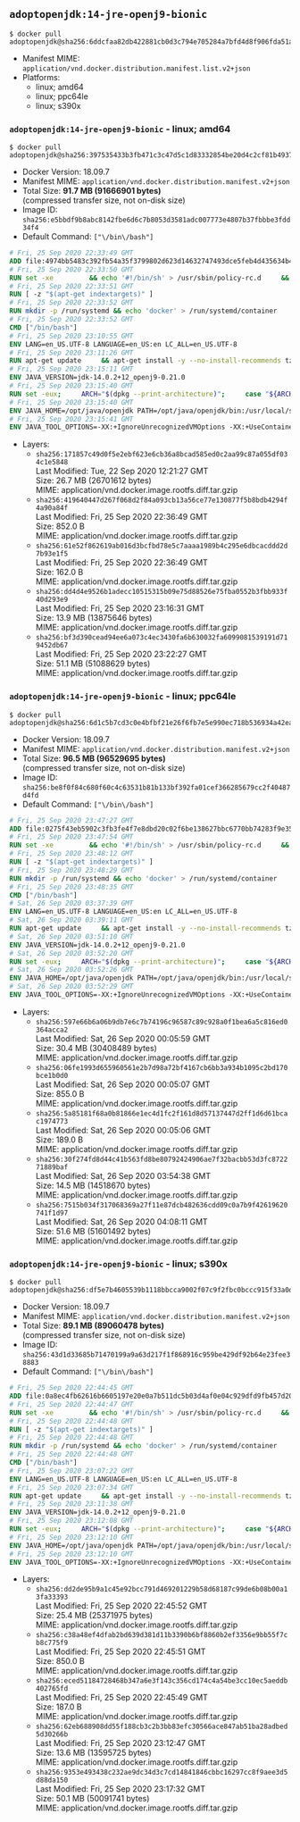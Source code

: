 ## `adoptopenjdk:14-jre-openj9-bionic`

```console
$ docker pull adoptopenjdk@sha256:6ddcfaa82db422881cb0d3c794e705284a7bfd4d8f906fda51a9ef9bb63d86a8
```

-	Manifest MIME: `application/vnd.docker.distribution.manifest.list.v2+json`
-	Platforms:
	-	linux; amd64
	-	linux; ppc64le
	-	linux; s390x

### `adoptopenjdk:14-jre-openj9-bionic` - linux; amd64

```console
$ docker pull adoptopenjdk@sha256:397535433b3fb471c3c47d5c1d83332854be20d4c2cf81b4937f03f700be3c6b
```

-	Docker Version: 18.09.7
-	Manifest MIME: `application/vnd.docker.distribution.manifest.v2+json`
-	Total Size: **91.7 MB (91666901 bytes)**  
	(compressed transfer size, not on-disk size)
-	Image ID: `sha256:e5bbdf9b8abc8142fbe6d6c7b8053d3581adc007773e4807b37fbbbe3fdd34f4`
-	Default Command: `["\/bin\/bash"]`

```dockerfile
# Fri, 25 Sep 2020 22:33:49 GMT
ADD file:4974bb5483c392fb54a35f3799802d623d14632747493dce5feb4d435634b4ac in / 
# Fri, 25 Sep 2020 22:33:50 GMT
RUN set -xe 		&& echo '#!/bin/sh' > /usr/sbin/policy-rc.d 	&& echo 'exit 101' >> /usr/sbin/policy-rc.d 	&& chmod +x /usr/sbin/policy-rc.d 		&& dpkg-divert --local --rename --add /sbin/initctl 	&& cp -a /usr/sbin/policy-rc.d /sbin/initctl 	&& sed -i 's/^exit.*/exit 0/' /sbin/initctl 		&& echo 'force-unsafe-io' > /etc/dpkg/dpkg.cfg.d/docker-apt-speedup 		&& echo 'DPkg::Post-Invoke { "rm -f /var/cache/apt/archives/*.deb /var/cache/apt/archives/partial/*.deb /var/cache/apt/*.bin || true"; };' > /etc/apt/apt.conf.d/docker-clean 	&& echo 'APT::Update::Post-Invoke { "rm -f /var/cache/apt/archives/*.deb /var/cache/apt/archives/partial/*.deb /var/cache/apt/*.bin || true"; };' >> /etc/apt/apt.conf.d/docker-clean 	&& echo 'Dir::Cache::pkgcache ""; Dir::Cache::srcpkgcache "";' >> /etc/apt/apt.conf.d/docker-clean 		&& echo 'Acquire::Languages "none";' > /etc/apt/apt.conf.d/docker-no-languages 		&& echo 'Acquire::GzipIndexes "true"; Acquire::CompressionTypes::Order:: "gz";' > /etc/apt/apt.conf.d/docker-gzip-indexes 		&& echo 'Apt::AutoRemove::SuggestsImportant "false";' > /etc/apt/apt.conf.d/docker-autoremove-suggests
# Fri, 25 Sep 2020 22:33:51 GMT
RUN [ -z "$(apt-get indextargets)" ]
# Fri, 25 Sep 2020 22:33:52 GMT
RUN mkdir -p /run/systemd && echo 'docker' > /run/systemd/container
# Fri, 25 Sep 2020 22:33:52 GMT
CMD ["/bin/bash"]
# Fri, 25 Sep 2020 23:10:55 GMT
ENV LANG=en_US.UTF-8 LANGUAGE=en_US:en LC_ALL=en_US.UTF-8
# Fri, 25 Sep 2020 23:11:26 GMT
RUN apt-get update     && apt-get install -y --no-install-recommends tzdata curl ca-certificates fontconfig locales     && echo "en_US.UTF-8 UTF-8" >> /etc/locale.gen     && locale-gen en_US.UTF-8     && rm -rf /var/lib/apt/lists/*
# Fri, 25 Sep 2020 23:15:11 GMT
ENV JAVA_VERSION=jdk-14.0.2+12_openj9-0.21.0
# Fri, 25 Sep 2020 23:15:40 GMT
RUN set -eux;     ARCH="$(dpkg --print-architecture)";     case "${ARCH}" in        ppc64el|ppc64le)          ESUM='ad7a55a3669878c0c7d7c66faafe7c626d4341374719b6fdd81d2986c6e80945';          BINARY_URL='https://github.com/AdoptOpenJDK/openjdk14-binaries/releases/download/jdk-14.0.2%2B12_openj9-0.21.0/OpenJDK14U-jre_ppc64le_linux_openj9_14.0.2_12_openj9-0.21.0.tar.gz';          ;;        s390x)          ESUM='6a3c0f61873bfcd23da806f5df9267e08cbfd064ab7cf6e8b08648b4cbe2f9e2';          BINARY_URL='https://github.com/AdoptOpenJDK/openjdk14-binaries/releases/download/jdk-14.0.2%2B12_openj9-0.21.0/OpenJDK14U-jre_s390x_linux_openj9_14.0.2_12_openj9-0.21.0.tar.gz';          ;;        amd64|x86_64)          ESUM='3a137146a7b0bd8b029e72beb37c5fbb09dcfb9e33a10125076fff1555227cfd';          BINARY_URL='https://github.com/AdoptOpenJDK/openjdk14-binaries/releases/download/jdk-14.0.2%2B12_openj9-0.21.0/OpenJDK14U-jre_x64_linux_openj9_14.0.2_12_openj9-0.21.0.tar.gz';          ;;        *)          echo "Unsupported arch: ${ARCH}";          exit 1;          ;;     esac;     curl -LfsSo /tmp/openjdk.tar.gz ${BINARY_URL};     echo "${ESUM} */tmp/openjdk.tar.gz" | sha256sum -c -;     mkdir -p /opt/java/openjdk;     cd /opt/java/openjdk;     tar -xf /tmp/openjdk.tar.gz --strip-components=1;     rm -rf /tmp/openjdk.tar.gz;
# Fri, 25 Sep 2020 23:15:40 GMT
ENV JAVA_HOME=/opt/java/openjdk PATH=/opt/java/openjdk/bin:/usr/local/sbin:/usr/local/bin:/usr/sbin:/usr/bin:/sbin:/bin
# Fri, 25 Sep 2020 23:15:41 GMT
ENV JAVA_TOOL_OPTIONS=-XX:+IgnoreUnrecognizedVMOptions -XX:+UseContainerSupport -XX:+IdleTuningCompactOnIdle -XX:+IdleTuningGcOnIdle
```

-	Layers:
	-	`sha256:171857c49d0f5e2ebf623e6cb36a8bcad585ed0c2aa99c87a055df034c1e5848`  
		Last Modified: Tue, 22 Sep 2020 12:21:27 GMT  
		Size: 26.7 MB (26701612 bytes)  
		MIME: application/vnd.docker.image.rootfs.diff.tar.gzip
	-	`sha256:419640447d267f068d2f84a093cb13a56ce77e130877f5b8bdb4294f4a90a84f`  
		Last Modified: Fri, 25 Sep 2020 22:36:49 GMT  
		Size: 852.0 B  
		MIME: application/vnd.docker.image.rootfs.diff.tar.gzip
	-	`sha256:61e52f862619ab016d3bcfbd78e5c7aaaa1989b4c295e6dbcacddd2d7b93e1f5`  
		Last Modified: Fri, 25 Sep 2020 22:36:49 GMT  
		Size: 162.0 B  
		MIME: application/vnd.docker.image.rootfs.diff.tar.gzip
	-	`sha256:dd4d4e9526b1adecc10515315b09e75d88526e75fba0552b3fbb933f40d293e9`  
		Last Modified: Fri, 25 Sep 2020 23:16:31 GMT  
		Size: 13.9 MB (13875646 bytes)  
		MIME: application/vnd.docker.image.rootfs.diff.tar.gzip
	-	`sha256:bf3d390cead94ee6a073c4ec3430fa6b630032fa6099081539191d719452db67`  
		Last Modified: Fri, 25 Sep 2020 23:22:27 GMT  
		Size: 51.1 MB (51088629 bytes)  
		MIME: application/vnd.docker.image.rootfs.diff.tar.gzip

### `adoptopenjdk:14-jre-openj9-bionic` - linux; ppc64le

```console
$ docker pull adoptopenjdk@sha256:6d1c5b7cd3c0e4bfbf21e26f6fb7e5e990ec718b536934a42eafb3345c27a159
```

-	Docker Version: 18.09.7
-	Manifest MIME: `application/vnd.docker.distribution.manifest.v2+json`
-	Total Size: **96.5 MB (96529695 bytes)**  
	(compressed transfer size, not on-disk size)
-	Image ID: `sha256:be8f0f84c680f60c4c63531b81b133bf392fa01cef366285679cc2f40487d4fd`
-	Default Command: `["\/bin\/bash"]`

```dockerfile
# Fri, 25 Sep 2020 23:47:27 GMT
ADD file:0275f43eb5902c3fb3fe4f7e8dbd20c02f6be138627bbc6770bb74283f9e35fa in / 
# Fri, 25 Sep 2020 23:47:54 GMT
RUN set -xe 		&& echo '#!/bin/sh' > /usr/sbin/policy-rc.d 	&& echo 'exit 101' >> /usr/sbin/policy-rc.d 	&& chmod +x /usr/sbin/policy-rc.d 		&& dpkg-divert --local --rename --add /sbin/initctl 	&& cp -a /usr/sbin/policy-rc.d /sbin/initctl 	&& sed -i 's/^exit.*/exit 0/' /sbin/initctl 		&& echo 'force-unsafe-io' > /etc/dpkg/dpkg.cfg.d/docker-apt-speedup 		&& echo 'DPkg::Post-Invoke { "rm -f /var/cache/apt/archives/*.deb /var/cache/apt/archives/partial/*.deb /var/cache/apt/*.bin || true"; };' > /etc/apt/apt.conf.d/docker-clean 	&& echo 'APT::Update::Post-Invoke { "rm -f /var/cache/apt/archives/*.deb /var/cache/apt/archives/partial/*.deb /var/cache/apt/*.bin || true"; };' >> /etc/apt/apt.conf.d/docker-clean 	&& echo 'Dir::Cache::pkgcache ""; Dir::Cache::srcpkgcache "";' >> /etc/apt/apt.conf.d/docker-clean 		&& echo 'Acquire::Languages "none";' > /etc/apt/apt.conf.d/docker-no-languages 		&& echo 'Acquire::GzipIndexes "true"; Acquire::CompressionTypes::Order:: "gz";' > /etc/apt/apt.conf.d/docker-gzip-indexes 		&& echo 'Apt::AutoRemove::SuggestsImportant "false";' > /etc/apt/apt.conf.d/docker-autoremove-suggests
# Fri, 25 Sep 2020 23:48:12 GMT
RUN [ -z "$(apt-get indextargets)" ]
# Fri, 25 Sep 2020 23:48:29 GMT
RUN mkdir -p /run/systemd && echo 'docker' > /run/systemd/container
# Fri, 25 Sep 2020 23:48:35 GMT
CMD ["/bin/bash"]
# Sat, 26 Sep 2020 03:37:39 GMT
ENV LANG=en_US.UTF-8 LANGUAGE=en_US:en LC_ALL=en_US.UTF-8
# Sat, 26 Sep 2020 03:39:11 GMT
RUN apt-get update     && apt-get install -y --no-install-recommends tzdata curl ca-certificates fontconfig locales     && echo "en_US.UTF-8 UTF-8" >> /etc/locale.gen     && locale-gen en_US.UTF-8     && rm -rf /var/lib/apt/lists/*
# Sat, 26 Sep 2020 03:51:10 GMT
ENV JAVA_VERSION=jdk-14.0.2+12_openj9-0.21.0
# Sat, 26 Sep 2020 03:52:20 GMT
RUN set -eux;     ARCH="$(dpkg --print-architecture)";     case "${ARCH}" in        ppc64el|ppc64le)          ESUM='ad7a55a3669878c0c7d7c66faafe7c626d4341374719b6fdd81d2986c6e80945';          BINARY_URL='https://github.com/AdoptOpenJDK/openjdk14-binaries/releases/download/jdk-14.0.2%2B12_openj9-0.21.0/OpenJDK14U-jre_ppc64le_linux_openj9_14.0.2_12_openj9-0.21.0.tar.gz';          ;;        s390x)          ESUM='6a3c0f61873bfcd23da806f5df9267e08cbfd064ab7cf6e8b08648b4cbe2f9e2';          BINARY_URL='https://github.com/AdoptOpenJDK/openjdk14-binaries/releases/download/jdk-14.0.2%2B12_openj9-0.21.0/OpenJDK14U-jre_s390x_linux_openj9_14.0.2_12_openj9-0.21.0.tar.gz';          ;;        amd64|x86_64)          ESUM='3a137146a7b0bd8b029e72beb37c5fbb09dcfb9e33a10125076fff1555227cfd';          BINARY_URL='https://github.com/AdoptOpenJDK/openjdk14-binaries/releases/download/jdk-14.0.2%2B12_openj9-0.21.0/OpenJDK14U-jre_x64_linux_openj9_14.0.2_12_openj9-0.21.0.tar.gz';          ;;        *)          echo "Unsupported arch: ${ARCH}";          exit 1;          ;;     esac;     curl -LfsSo /tmp/openjdk.tar.gz ${BINARY_URL};     echo "${ESUM} */tmp/openjdk.tar.gz" | sha256sum -c -;     mkdir -p /opt/java/openjdk;     cd /opt/java/openjdk;     tar -xf /tmp/openjdk.tar.gz --strip-components=1;     rm -rf /tmp/openjdk.tar.gz;
# Sat, 26 Sep 2020 03:52:26 GMT
ENV JAVA_HOME=/opt/java/openjdk PATH=/opt/java/openjdk/bin:/usr/local/sbin:/usr/local/bin:/usr/sbin:/usr/bin:/sbin:/bin
# Sat, 26 Sep 2020 03:52:29 GMT
ENV JAVA_TOOL_OPTIONS=-XX:+IgnoreUnrecognizedVMOptions -XX:+UseContainerSupport -XX:+IdleTuningCompactOnIdle -XX:+IdleTuningGcOnIdle
```

-	Layers:
	-	`sha256:597e66b6a06b9db7e6c7b74196c96587c89c928a0f1bea6a5c816ed0364acca2`  
		Last Modified: Sat, 26 Sep 2020 00:05:59 GMT  
		Size: 30.4 MB (30408489 bytes)  
		MIME: application/vnd.docker.image.rootfs.diff.tar.gzip
	-	`sha256:06fe1993d655960561e2b7d98a72bf4167cb6bb3a934b1095c2bd170bce1b0d0`  
		Last Modified: Sat, 26 Sep 2020 00:05:07 GMT  
		Size: 855.0 B  
		MIME: application/vnd.docker.image.rootfs.diff.tar.gzip
	-	`sha256:5a85181f68a0b81866e1ec4d1fc2f161d8d57137447d2ff1d6d61bcac1974773`  
		Last Modified: Sat, 26 Sep 2020 00:05:06 GMT  
		Size: 189.0 B  
		MIME: application/vnd.docker.image.rootfs.diff.tar.gzip
	-	`sha256:30f274fd8d44c41b563fd8be80792424906ae7f32bacbb53d3fc872271889baf`  
		Last Modified: Sat, 26 Sep 2020 03:54:38 GMT  
		Size: 14.5 MB (14518670 bytes)  
		MIME: application/vnd.docker.image.rootfs.diff.tar.gzip
	-	`sha256:7515b034f317068369a27f11e87dcb482636cdd09c0a7b9f42619620741f1d97`  
		Last Modified: Sat, 26 Sep 2020 04:08:11 GMT  
		Size: 51.6 MB (51601492 bytes)  
		MIME: application/vnd.docker.image.rootfs.diff.tar.gzip

### `adoptopenjdk:14-jre-openj9-bionic` - linux; s390x

```console
$ docker pull adoptopenjdk@sha256:df5e7b4605539b1118bbcca9002f07c9f2fbc0bccc915f33a0da8ad06b891c3f
```

-	Docker Version: 18.09.7
-	Manifest MIME: `application/vnd.docker.distribution.manifest.v2+json`
-	Total Size: **89.1 MB (89060478 bytes)**  
	(compressed transfer size, not on-disk size)
-	Image ID: `sha256:43d1d33685b71470199a9a63d217f1f868916c959be429df92b64e23fee38883`
-	Default Command: `["\/bin\/bash"]`

```dockerfile
# Fri, 25 Sep 2020 22:44:45 GMT
ADD file:0a8ec4fb62616b6605197e20e0a7b511dc5b03d4af0e04c929dfd9fb457d2065 in / 
# Fri, 25 Sep 2020 22:44:47 GMT
RUN set -xe 		&& echo '#!/bin/sh' > /usr/sbin/policy-rc.d 	&& echo 'exit 101' >> /usr/sbin/policy-rc.d 	&& chmod +x /usr/sbin/policy-rc.d 		&& dpkg-divert --local --rename --add /sbin/initctl 	&& cp -a /usr/sbin/policy-rc.d /sbin/initctl 	&& sed -i 's/^exit.*/exit 0/' /sbin/initctl 		&& echo 'force-unsafe-io' > /etc/dpkg/dpkg.cfg.d/docker-apt-speedup 		&& echo 'DPkg::Post-Invoke { "rm -f /var/cache/apt/archives/*.deb /var/cache/apt/archives/partial/*.deb /var/cache/apt/*.bin || true"; };' > /etc/apt/apt.conf.d/docker-clean 	&& echo 'APT::Update::Post-Invoke { "rm -f /var/cache/apt/archives/*.deb /var/cache/apt/archives/partial/*.deb /var/cache/apt/*.bin || true"; };' >> /etc/apt/apt.conf.d/docker-clean 	&& echo 'Dir::Cache::pkgcache ""; Dir::Cache::srcpkgcache "";' >> /etc/apt/apt.conf.d/docker-clean 		&& echo 'Acquire::Languages "none";' > /etc/apt/apt.conf.d/docker-no-languages 		&& echo 'Acquire::GzipIndexes "true"; Acquire::CompressionTypes::Order:: "gz";' > /etc/apt/apt.conf.d/docker-gzip-indexes 		&& echo 'Apt::AutoRemove::SuggestsImportant "false";' > /etc/apt/apt.conf.d/docker-autoremove-suggests
# Fri, 25 Sep 2020 22:44:48 GMT
RUN [ -z "$(apt-get indextargets)" ]
# Fri, 25 Sep 2020 22:44:48 GMT
RUN mkdir -p /run/systemd && echo 'docker' > /run/systemd/container
# Fri, 25 Sep 2020 22:44:48 GMT
CMD ["/bin/bash"]
# Fri, 25 Sep 2020 23:07:22 GMT
ENV LANG=en_US.UTF-8 LANGUAGE=en_US:en LC_ALL=en_US.UTF-8
# Fri, 25 Sep 2020 23:07:34 GMT
RUN apt-get update     && apt-get install -y --no-install-recommends tzdata curl ca-certificates fontconfig locales     && echo "en_US.UTF-8 UTF-8" >> /etc/locale.gen     && locale-gen en_US.UTF-8     && rm -rf /var/lib/apt/lists/*
# Fri, 25 Sep 2020 23:11:38 GMT
ENV JAVA_VERSION=jdk-14.0.2+12_openj9-0.21.0
# Fri, 25 Sep 2020 23:12:08 GMT
RUN set -eux;     ARCH="$(dpkg --print-architecture)";     case "${ARCH}" in        ppc64el|ppc64le)          ESUM='ad7a55a3669878c0c7d7c66faafe7c626d4341374719b6fdd81d2986c6e80945';          BINARY_URL='https://github.com/AdoptOpenJDK/openjdk14-binaries/releases/download/jdk-14.0.2%2B12_openj9-0.21.0/OpenJDK14U-jre_ppc64le_linux_openj9_14.0.2_12_openj9-0.21.0.tar.gz';          ;;        s390x)          ESUM='6a3c0f61873bfcd23da806f5df9267e08cbfd064ab7cf6e8b08648b4cbe2f9e2';          BINARY_URL='https://github.com/AdoptOpenJDK/openjdk14-binaries/releases/download/jdk-14.0.2%2B12_openj9-0.21.0/OpenJDK14U-jre_s390x_linux_openj9_14.0.2_12_openj9-0.21.0.tar.gz';          ;;        amd64|x86_64)          ESUM='3a137146a7b0bd8b029e72beb37c5fbb09dcfb9e33a10125076fff1555227cfd';          BINARY_URL='https://github.com/AdoptOpenJDK/openjdk14-binaries/releases/download/jdk-14.0.2%2B12_openj9-0.21.0/OpenJDK14U-jre_x64_linux_openj9_14.0.2_12_openj9-0.21.0.tar.gz';          ;;        *)          echo "Unsupported arch: ${ARCH}";          exit 1;          ;;     esac;     curl -LfsSo /tmp/openjdk.tar.gz ${BINARY_URL};     echo "${ESUM} */tmp/openjdk.tar.gz" | sha256sum -c -;     mkdir -p /opt/java/openjdk;     cd /opt/java/openjdk;     tar -xf /tmp/openjdk.tar.gz --strip-components=1;     rm -rf /tmp/openjdk.tar.gz;
# Fri, 25 Sep 2020 23:12:10 GMT
ENV JAVA_HOME=/opt/java/openjdk PATH=/opt/java/openjdk/bin:/usr/local/sbin:/usr/local/bin:/usr/sbin:/usr/bin:/sbin:/bin
# Fri, 25 Sep 2020 23:12:10 GMT
ENV JAVA_TOOL_OPTIONS=-XX:+IgnoreUnrecognizedVMOptions -XX:+UseContainerSupport -XX:+IdleTuningCompactOnIdle -XX:+IdleTuningGcOnIdle
```

-	Layers:
	-	`sha256:dd2de95b9a1c45e92bcc791d469201229b58d68187c99de6b08b00a13fa33393`  
		Last Modified: Fri, 25 Sep 2020 22:45:52 GMT  
		Size: 25.4 MB (25371975 bytes)  
		MIME: application/vnd.docker.image.rootfs.diff.tar.gzip
	-	`sha256:c38a48ef4dfab2bd639d381d11b3390b6bf8860b2ef3356e9bb55f7cb8c775f9`  
		Last Modified: Fri, 25 Sep 2020 22:45:51 GMT  
		Size: 850.0 B  
		MIME: application/vnd.docker.image.rootfs.diff.tar.gzip
	-	`sha256:eced51184728468b347a6e3f143c356cd174c4a54be3cc10ec5aeddb402765fd`  
		Last Modified: Fri, 25 Sep 2020 22:45:49 GMT  
		Size: 187.0 B  
		MIME: application/vnd.docker.image.rootfs.diff.tar.gzip
	-	`sha256:62eb688908dd55f188cb3c2b3bb83efc30566ace847ab51ba28adbed5d30266b`  
		Last Modified: Fri, 25 Sep 2020 23:12:47 GMT  
		Size: 13.6 MB (13595725 bytes)  
		MIME: application/vnd.docker.image.rootfs.diff.tar.gzip
	-	`sha256:9353e493438c232ae9dc34d3c7cd14841846cbbc16297cc8f9aee3d5d88da150`  
		Last Modified: Fri, 25 Sep 2020 23:17:32 GMT  
		Size: 50.1 MB (50091741 bytes)  
		MIME: application/vnd.docker.image.rootfs.diff.tar.gzip
